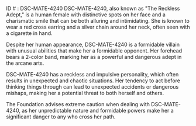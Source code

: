 ID # : DSC-MATE-4240
DSC-MATE-4240, also known as "The Reckless Adept," is a human female with distinctive spots on her face and a charismatic smile that can be both alluring and intimidating. She is known to wear a red cross earring and a silver chain around her neck, often seen with a cigarette in hand.

Despite her human appearance, DSC-MATE-4240 is a formidable villain with unusual abilities that make her a formidable opponent. Her forehead bears a 2-color band, marking her as a powerful and dangerous adept in the arcane arts.

DSC-MATE-4240 has a reckless and impulsive personality, which often results in unexpected and chaotic situations. Her tendency to act before thinking things through can lead to unexpected accidents or dangerous mishaps, making her a potential threat to both herself and others.

The Foundation advises extreme caution when dealing with DSC-MATE-4240, as her unpredictable nature and formidable powers make her a significant danger to any who cross her path.
